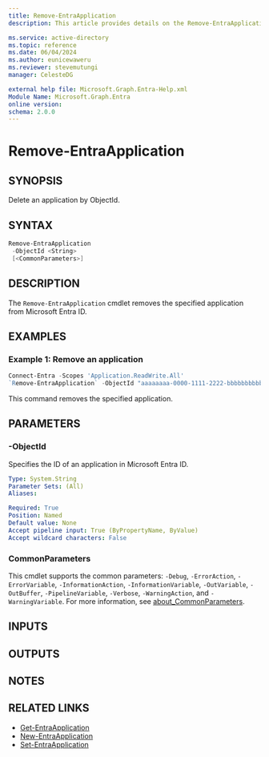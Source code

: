 ```yaml
---
title: Remove-EntraApplication
description: This article provides details on the Remove-EntraApplication command.

ms.service: active-directory
ms.topic: reference
ms.date: 06/04/2024
ms.author: eunicewaweru
ms.reviewer: stevemutungi
manager: CelesteDG

external help file: Microsoft.Graph.Entra-Help.xml
Module Name: Microsoft.Graph.Entra
online version:
schema: 2.0.0
---
```


# Remove-EntraApplication

## SYNOPSIS

Delete an application by ObjectId.

## SYNTAX

```powershell
Remove-EntraApplication 
 -ObjectId <String>
 [<CommonParameters>]
```

## DESCRIPTION

The `Remove-EntraApplication` cmdlet removes the specified application from Microsoft Entra ID.

## EXAMPLES

### Example 1: Remove an application

```powershell
Connect-Entra -Scopes 'Application.ReadWrite.All'
`Remove-EntraApplication` -ObjectId "aaaaaaaa-0000-1111-2222-bbbbbbbbbbbb"
```

This command removes the specified application.

## PARAMETERS

### -ObjectId

Specifies the ID of an application in Microsoft Entra ID.

```yaml
Type: System.String
Parameter Sets: (All)
Aliases:

Required: True
Position: Named
Default value: None
Accept pipeline input: True (ByPropertyName, ByValue)
Accept wildcard characters: False
```

### CommonParameters

This cmdlet supports the common parameters: `-Debug`, `-ErrorAction`, `-ErrorVariable`, `-InformationAction`, `-InformationVariable`, `-OutVariable`, `-OutBuffer`, `-PipelineVariable`, `-Verbose`, `-WarningAction`, and `-WarningVariable`. For more information, see [about_CommonParameters](https://go.microsoft.com/fwlink/?LinkID=113216).

## INPUTS

## OUTPUTS

## NOTES

## RELATED LINKS

- [Get-EntraApplication](Get-EntraApplication.md)
- [New-EntraApplication](New-EntraApplication.md)
- [Set-EntraApplication](Set-EntraApplication.md)
